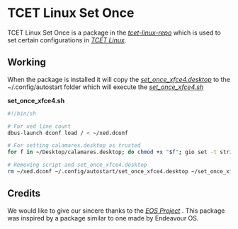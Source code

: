 # TCET Linux Set Once

TCET Linux Set Once is a package in the [*tcet-linux-repo*](https://github.com/tcet-opensource/tcet-linux-repo) which is used to set certain configurations in [*TCET Linux*](https://github.com/tcet-opensource/tcet-linux).


## Working 

When the package is installed it will copy the [*set_once_xfce4.desktop*](https://github.com/tcet-opensource/tcet-linux-set-once/blob/main/etc/skel/.config/autostart/set_once_xfce4.desktop) to the ~/.config/autostart folder which will execute the  [*set_once_xfce4.sh*](https://github.com/tcet-opensource/tcet-linux-set-once/blob/main/etc/skel/set_once_xfce4.sh)


**set_once_xfce4.sh**
```bash
#!/bin/sh

# For xed line count
dbus-launch dconf load / < ~/xed.dconf

# For setting calamares.desktop as trusted
for f in ~/Desktop/calamares.desktop; do chmod +x "$f"; gio set -t string "$f" metadata::xfce-exe-checksum "$(sha256sum "$f" | awk '{print $1}')"; done

# Removing script and set_once_xfce4.desktop
rm ~/xed.dconf ~/.config/autostart/set_once_xfce4.desktop ~/set_once_xfce4.sh 
```

## Credits

We would like to give our sincere thanks to the [*EOS Project*](https://github.com/endeavouros-team) . This package was inspired by a package similar to one made by Endeavour OS.